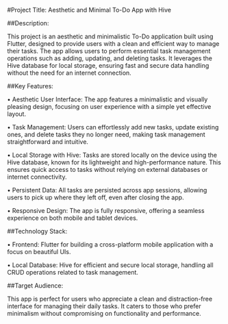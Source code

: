 #Project Title: Aesthetic and Minimal To-Do App with Hive

##Description:

This project is an aesthetic and minimalistic To-Do application built using Flutter, designed to provide users with a clean and efficient way to manage their tasks. The app allows users to perform essential task management operations such as adding, updating, and deleting tasks. It leverages the Hive database for local storage, ensuring fast and secure data handling without the need for an internet connection.


##Key Features:

•	Aesthetic User Interface: The app features a minimalistic and visually pleasing design, focusing on user experience with a simple yet effective layout.

•	Task Management: Users can effortlessly add new tasks, update existing ones, and delete tasks they no longer need, making task management straightforward and intuitive.

•	Local Storage with Hive: Tasks are stored locally on the device using the Hive database, known for its lightweight and high-performance nature. This ensures quick access to tasks without relying on external databases or internet connectivity.

•	Persistent Data: All tasks are persisted across app sessions, allowing users to pick up where they left off, even after closing the app.

•	Responsive Design: The app is fully responsive, offering a seamless experience on both mobile and tablet devices.


##Technology Stack:

•	Frontend: Flutter for building a cross-platform mobile application with a focus on beautiful UIs.

•	Local Database: Hive for efficient and secure local storage, handling all CRUD operations related to task management.


##Target Audience:

This app is perfect for users who appreciate a clean and distraction-free interface for managing their daily tasks. It caters to those who prefer minimalism without compromising on functionality and performance.

